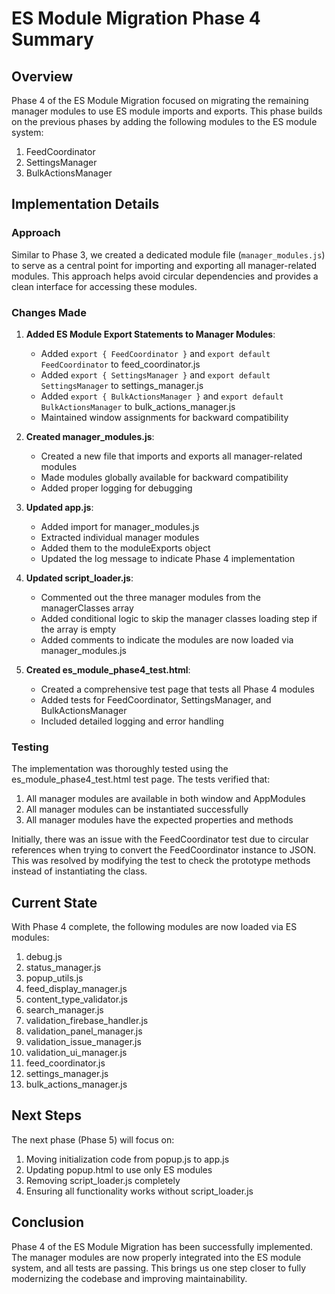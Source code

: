 # ES Module Migration Phase 4 Summary

## Overview

Phase 4 of the ES Module Migration focused on migrating the remaining manager modules to use ES module imports and exports. This phase builds on the previous phases by adding the following modules to the ES module system:

1. FeedCoordinator
2. SettingsManager
3. BulkActionsManager

## Implementation Details

### Approach

Similar to Phase 3, we created a dedicated module file (`manager_modules.js`) to serve as a central point for importing and exporting all manager-related modules. This approach helps avoid circular dependencies and provides a clean interface for accessing these modules.

### Changes Made

1. **Added ES Module Export Statements to Manager Modules**:
   - Added `export { FeedCoordinator }` and `export default FeedCoordinator` to feed_coordinator.js
   - Added `export { SettingsManager }` and `export default SettingsManager` to settings_manager.js
   - Added `export { BulkActionsManager }` and `export default BulkActionsManager` to bulk_actions_manager.js
   - Maintained window assignments for backward compatibility

2. **Created manager_modules.js**:
   - Created a new file that imports and exports all manager-related modules
   - Made modules globally available for backward compatibility
   - Added proper logging for debugging

3. **Updated app.js**:
   - Added import for manager_modules.js
   - Extracted individual manager modules
   - Added them to the moduleExports object
   - Updated the log message to indicate Phase 4 implementation

4. **Updated script_loader.js**:
   - Commented out the three manager modules from the managerClasses array
   - Added conditional logic to skip the manager classes loading step if the array is empty
   - Added comments to indicate the modules are now loaded via manager_modules.js

5. **Created es_module_phase4_test.html**:
   - Created a comprehensive test page that tests all Phase 4 modules
   - Added tests for FeedCoordinator, SettingsManager, and BulkActionsManager
   - Included detailed logging and error handling

### Testing

The implementation was thoroughly tested using the es_module_phase4_test.html test page. The tests verified that:

1. All manager modules are available in both window and AppModules
2. All manager modules can be instantiated successfully
3. All manager modules have the expected properties and methods

Initially, there was an issue with the FeedCoordinator test due to circular references when trying to convert the FeedCoordinator instance to JSON. This was resolved by modifying the test to check the prototype methods instead of instantiating the class.

## Current State

With Phase 4 complete, the following modules are now loaded via ES modules:

1. debug.js
2. status_manager.js
3. popup_utils.js
4. feed_display_manager.js
5. content_type_validator.js
6. search_manager.js
7. validation_firebase_handler.js
8. validation_panel_manager.js
9. validation_issue_manager.js
10. validation_ui_manager.js
11. feed_coordinator.js
12. settings_manager.js
13. bulk_actions_manager.js

## Next Steps

The next phase (Phase 5) will focus on:

1. Moving initialization code from popup.js to app.js
2. Updating popup.html to use only ES modules
3. Removing script_loader.js completely
4. Ensuring all functionality works without script_loader.js

## Conclusion

Phase 4 of the ES Module Migration has been successfully implemented. The manager modules are now properly integrated into the ES module system, and all tests are passing. This brings us one step closer to fully modernizing the codebase and improving maintainability.